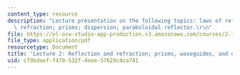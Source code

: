```yaml
---
content_type: resource
description: "Lecture presentation on the following topics: laws of reflection and\
  \ refraction; prisms; dispersion; paraboloidal reflector.\r\n"
file: https://ol-ocw-studio-app-production.s3.amazonaws.com/courses/2-71-optics-spring-2009/cf9bdaeff470532f4eee57629c4ca781_MIT2_71S09_lec02.pdf
file_type: application/pdf
resourcetype: Document
title: 'Lecture 2: Reflection and refraction; prisms, waveguides, and dispersion'
uid: cf9bdaef-f470-532f-4eee-57629c4ca781
---
```


